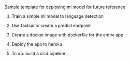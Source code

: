 Sample template for deploying ml model for future reference

1) Train a simple ml model to language detection

2) Use fastapi to create a predict endpoint

3) Create a docker image with dockerfile for the entire app

4) Deploy the app to heroku 

5) To do: build a cicd pipeline